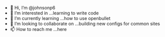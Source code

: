 - 👋 Hi, I’m @johnsonp6
- 👀 I’m interested in ...learning to write code
- 🌱 I’m currently learning ...how to use openbullet
- 💞️ I’m looking to collaborate on ...building new configs for common sites
- 📫 How to reach me ...here

<!---
johnsonp6/johnsonp6 is a ✨ special ✨ repository because its `README.md` (this file) appears on your GitHub profile.
You can click the Preview link to take a look at your changes.
--->

